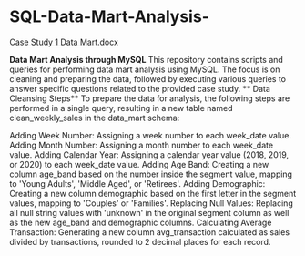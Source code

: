 # SQL-Data-Mart-Analysis-
[Case Study 1 Data Mart.docx](https://github.com/RaushanKumar6917/SQL-Data-Mart-Analysis-/files/14847294/Case.Study.1.Data.Mart.docx)


**Data Mart Analysis through MySQL**
This repository contains scripts and queries for performing data mart analysis using MySQL. The focus is on cleaning and preparing the data, followed by executing various queries to answer specific questions related to the provided case study.
**
Data Cleansing Steps**
To prepare the data for analysis, the following steps are performed in a single query, resulting in a new table named clean_weekly_sales in the data_mart schema:

Adding Week Number: Assigning a week number to each week_date value.
Adding Month Number: Assigning a month number to each week_date value.
Adding Calendar Year: Assigning a calendar year value (2018, 2019, or 2020) to each week_date value.
Adding Age Band: Creating a new column age_band based on the number inside the segment value, mapping to 'Young Adults', 'Middle Aged', or 'Retirees'.
Adding Demographic: Creating a new column demographic based on the first letter in the segment values, mapping to 'Couples' or 'Families'.
Replacing Null Values: Replacing all null string values with 'unknown' in the original segment column as well as the new age_band and demographic columns.
Calculating Average Transaction: Generating a new column avg_transaction calculated as sales divided by transactions, rounded to 2 decimal places for each record.
